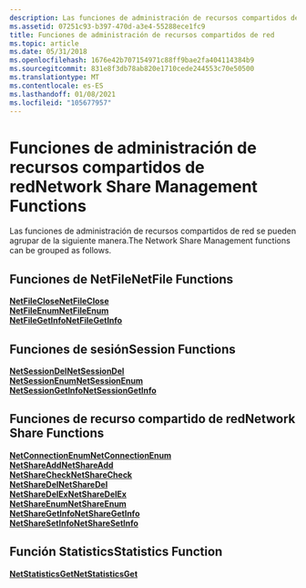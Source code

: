 ```yaml
---
description: Las funciones de administración de recursos compartidos de red se pueden agrupar de la siguiente manera.
ms.assetid: 07251c93-b397-470d-a3e4-55288ece1fc9
title: Funciones de administración de recursos compartidos de red
ms.topic: article
ms.date: 05/31/2018
ms.openlocfilehash: 1676e42b707154971c88ff9bae2fa404114384b9
ms.sourcegitcommit: 831e8f3db78ab820e1710cede244553c70e50500
ms.translationtype: MT
ms.contentlocale: es-ES
ms.lasthandoff: 01/08/2021
ms.locfileid: "105677957"
---
```

# <a name="network-share-management-functions"></a><span data-ttu-id="25501-103">Funciones de administración de recursos compartidos de red</span><span class="sxs-lookup"><span data-stu-id="25501-103">Network Share Management Functions</span></span>

<span data-ttu-id="25501-104">Las funciones de administración de recursos compartidos de red se pueden agrupar de la siguiente manera.</span><span class="sxs-lookup"><span data-stu-id="25501-104">The Network Share Management functions can be grouped as follows.</span></span>

## <a name="netfile-functions"></a><span data-ttu-id="25501-105">Funciones de NetFile</span><span class="sxs-lookup"><span data-stu-id="25501-105">NetFile Functions</span></span>

<dl>

[<span data-ttu-id="25501-106">**NetFileClose**</span><span class="sxs-lookup"><span data-stu-id="25501-106">**NetFileClose**</span></span>](/windows/desktop/api/Lmshare/nf-lmshare-netfileclose)  
[<span data-ttu-id="25501-107">**NetFileEnum**</span><span class="sxs-lookup"><span data-stu-id="25501-107">**NetFileEnum**</span></span>](/windows/desktop/api/Lmshare/nf-lmshare-netfileenum)  
[<span data-ttu-id="25501-108">**NetFileGetInfo**</span><span class="sxs-lookup"><span data-stu-id="25501-108">**NetFileGetInfo**</span></span>](/windows/desktop/api/Lmshare/nf-lmshare-netfilegetinfo)  
</dl>

## <a name="session-functions"></a><span data-ttu-id="25501-109">Funciones de sesión</span><span class="sxs-lookup"><span data-stu-id="25501-109">Session Functions</span></span>

<dl>

[<span data-ttu-id="25501-110">**NetSessionDel**</span><span class="sxs-lookup"><span data-stu-id="25501-110">**NetSessionDel**</span></span>](/windows/desktop/api/Lmshare/nf-lmshare-netsessiondel)  
[<span data-ttu-id="25501-111">**NetSessionEnum**</span><span class="sxs-lookup"><span data-stu-id="25501-111">**NetSessionEnum**</span></span>](/windows/desktop/api/Lmshare/nf-lmshare-netsessionenum)  
[<span data-ttu-id="25501-112">**NetSessionGetInfo**</span><span class="sxs-lookup"><span data-stu-id="25501-112">**NetSessionGetInfo**</span></span>](/windows/desktop/api/Lmshare/nf-lmshare-netsessiongetinfo)  
</dl>

## <a name="network-share-functions"></a><span data-ttu-id="25501-113">Funciones de recurso compartido de red</span><span class="sxs-lookup"><span data-stu-id="25501-113">Network Share Functions</span></span>

<dl>

[<span data-ttu-id="25501-114">**NetConnectionEnum**</span><span class="sxs-lookup"><span data-stu-id="25501-114">**NetConnectionEnum**</span></span>](/windows/desktop/api/Lmshare/nf-lmshare-netconnectionenum)  
[<span data-ttu-id="25501-115">**NetShareAdd**</span><span class="sxs-lookup"><span data-stu-id="25501-115">**NetShareAdd**</span></span>](/windows/desktop/api/Lmshare/nf-lmshare-netshareadd)  
[<span data-ttu-id="25501-116">**NetShareCheck**</span><span class="sxs-lookup"><span data-stu-id="25501-116">**NetShareCheck**</span></span>](/windows/desktop/api/Lmshare/nf-lmshare-netsharecheck)  
[<span data-ttu-id="25501-117">**NetShareDel**</span><span class="sxs-lookup"><span data-stu-id="25501-117">**NetShareDel**</span></span>](/windows/desktop/api/Lmshare/nf-lmshare-netsharedel)  
[<span data-ttu-id="25501-118">**NetShareDelEx**</span><span class="sxs-lookup"><span data-stu-id="25501-118">**NetShareDelEx**</span></span>](/windows/desktop/api/Lmshare/nf-lmshare-netsharedelex)  
[<span data-ttu-id="25501-119">**NetShareEnum**</span><span class="sxs-lookup"><span data-stu-id="25501-119">**NetShareEnum**</span></span>](/windows/desktop/api/Lmshare/nf-lmshare-netshareenum)  
[<span data-ttu-id="25501-120">**NetShareGetInfo**</span><span class="sxs-lookup"><span data-stu-id="25501-120">**NetShareGetInfo**</span></span>](/windows/desktop/api/Lmshare/nf-lmshare-netsharegetinfo)  
[<span data-ttu-id="25501-121">**NetShareSetInfo**</span><span class="sxs-lookup"><span data-stu-id="25501-121">**NetShareSetInfo**</span></span>](/windows/desktop/api/Lmshare/nf-lmshare-netsharesetinfo)  
</dl>

## <a name="statistics-function"></a><span data-ttu-id="25501-122">Función Statistics</span><span class="sxs-lookup"><span data-stu-id="25501-122">Statistics Function</span></span>

<dl>

[<span data-ttu-id="25501-123">**NetStatisticsGet**</span><span class="sxs-lookup"><span data-stu-id="25501-123">**NetStatisticsGet**</span></span>](/windows/desktop/api/Lmstats/nf-lmstats-netstatisticsget)  
</dl>

 

 



